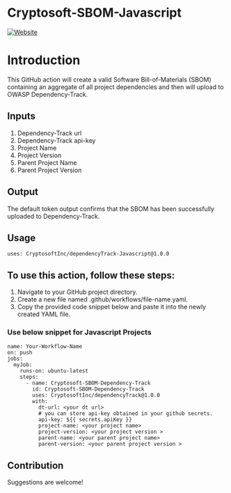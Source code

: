 # Cryptosoft-SBOM-Javascript 

[![Website](https://img.shields.io/badge/https://-www.cryptosoft.com-blue.svg)](https://www.cryptosoft.com/)



# Introduction

This GitHub action will create a valid Software Bill-of-Materials (SBOM) containing an aggregate of all project dependencies and then will upload to OWASP Dependency-Track.


## Inputs

1) Dependency-Track url 
2) Dependency-Track api-key
3) Project Name
4) Project Version
5) Parent Project Name
6) Parent Project Version
  


## Output
The default token output confirms that the SBOM has been successfully uploaded to Dependency-Track.

## Usage
```
uses: CryptosoftInc/dependencyTrack-Javascript@1.0.0
```

## To use this action, follow these steps:

1) Navigate to your GitHub project directory.
2) Create a new file named .github/workflows/file-name.yaml.
3) Copy the provided code snippet below and paste it into the newly created YAML file.

### Use below snippet for Javascript Projects
```
name: Your-Workflow-Name
on: push
jobs:
  myJob:
    runs-on: ubuntu-latest
    steps:
      - name: Cryptosoft-SBOM-Dependency-Track
        id: Cryptosoft-SBOM-Dependency-Track
        uses: CryptosoftInc/dependencyTrack@1.0.0
        with:
          dt-url: <your dt url>
          # you can store api-key obtained in your github secrets. 
          api-key: ${{ secrets.apiKey }}
          project-name: <your project name>
          project-version: <your project version >
          parent-name: <your parent project name>
          parent-version: <your parent project version >
```
 
## Contribution

Suggestions are welcome!
